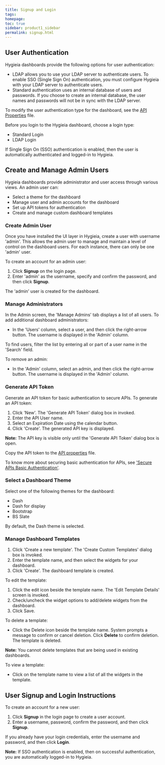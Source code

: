 ```yaml
---
title: Signup and Login
tags: 
homepage: 
toc: true
sidebar: product1_sidebar
permalink: signup.html
---
```


## User Authentication

Hygieia dashboards provide the following options for user authentication:

- LDAP allows you to use your LDAP server to authenticate users. To enable SSO (Single Sign On) authentication, you must configure Hygieia with your LDAP server to authenticate users. 
- Standard authentication uses an internal database of users and passwords. If you choose to create an internal database, the user names and passwords will not be in sync with the LDAP server.

To modify the user authentication type for the dashboard, see the [API Properties](../hygieia/api/api.md#api-properties-file) file.

Before you login to the Hygieia dashboard, choose a login type:
- Standard Login
- LDAP Login

If Single Sign On (SSO) authentication is enabled, then the user is automatically authenticated and logged-in to Hygieia.

## Create and Manage Admin Users

Hygieia dashboards provide administrator and user access through various views. An admin user can:

- Select a theme for the dashboard
- Manage user and admin accounts for the dashboard
- Set up API tokens for authentication
- Create and manage custom dashboard templates

### Create Admin User

Once you have installed the UI layer in Hygieia, create a user with username 'admin'. This allows the admin user to manage and maintain a level of control on the dashboard users. For each instance, there can only be one 'admin' user.

To create an account for an admin user:
1. Click **Signup** on the login page.
2. Enter 'admin' as the username, specify and confirm the password, and then click **Signup**.

The 'admin' user is created for the dashboard.

### Manage Administrators

In the Admin screen, the 'Manage Admins' tab displays a list of all users. To add additional dashboard administrators:

- In the 'Users' column, select a user, and then click the right-arrow button.
  The username is displayed in the 'Admin' column.

To find users, filter the list by entering all or part of a user name in the 'Search' field.

To remove an admin:

- In the 'Admin' column, select an admin, and then click the right-arrow button.
  The username is displayed in the 'Admin' column.

### Generate API Token

Generate an API token for basic authentication to secure APIs. To generate an API token:

1. Click 'New'. The 'Generate API Token' dialog box in invoked.
2. Enter the API User name.
3. Select an Expiration Date using the calendar button.
4. Click 'Create'. The generated API key is displayed.

**Note:** The API key is visible only until the 'Generate API Token' dialog box is open.

Copy the API token to the [API properties](../hygieia/api/api.md#api-properties-file) file.

To know more about securing basic authentication for APIs, see ['Secure APIs Basic Authentication'](../hygieia/api/api.md#secure-apis-basic-authentication).

### Select a Dashboard Theme

Select one of the following themes for the dashboard:
- Dash
- Dash for display
- Bootstrap
- BS Slate

By default, the Dash theme is selected.

### Manage Dashboard Templates

1. Click 'Create a new template'. The 'Create Custom Templates' dialog box is invoked.
2. Enter the template name, and then select the widgets for your dashboard.
3. Click 'Create'. The dashboard template is created.

To edit the template:

1. Click the edit icon beside the template name. The 'Edit Template Details' screen is invoked.
2. Check/uncheck the widget options to add/delete widgets from the dashboard.
3. Click Save.

To delete a template:

- Click the Delete icon beside the template name. System prompts a message to confirm or cancel deletion. Click **Delete** to confirm deletion.
  The template is deleted.

**Note:** You cannot delete templates that are being used in existing dashboards.

To view a template:

- Click on the template name to view a list of all the widgets in the template.

## User Signup and Login Instructions

To create an account for a new user:

1.	Click **Signup** in the login page to create a user account.
2.	Enter a username, password, confirm the password, and then click **Signup**.

If you already have your login credentials, enter the username and password, and then click **Login**.

**Note:** If SSO authentication is enabled, then on successful authentication, you are automatically logged-in to Hygieia.
